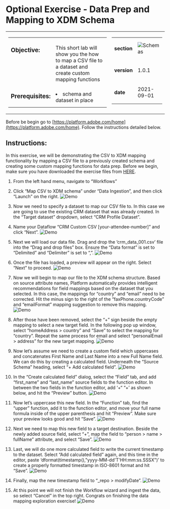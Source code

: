 Optional Exercise - Data Prep and Mapping to XDM Schema
==========
<table style="border-collapse: collapse; border: none;" class="tab" cellspacing="0" cellpadding="0">

<tr style="border: none;">

<div align="left">
<td width="600" style="border: none;">
<table>
<tbody valign="top">
      <tr width="500">
            <td valign="top"><h3>Objective:</h3></td>
            <td valign="top"><br>This short lab will show you the how to map a CSV file to a dataset and create custom mapping functions
            </td>
     </tr>
     <tr width="500">
           <td valign="top"><h3>Prerequisites:</h3></td>
           <td valign="top"><br>
                            <li>schema and dataset in place
           </td>
     </tr>
</tbody>
</table>
</td>
</div>

<div align="right">
<td style="border: none;" valign="top">

<table>
<tbody valign="top">
      <tr>
            <td valign="middle" height="70"><b>section</b></td>
            <td valign="middle" height="70"><img src="https://github.com/adobe/AEP-Hands-on-Labs/blob/master/assets/images/left_hand_nav_menu_schemas.png?raw=true" alt="Schemas"></td>
      </tr>
      <tr>
            <td valign="middle" height="70"><b>version</b></td>
            <td valign="middle" height="70">1.0.1</td>
      </tr>
      <tr>
            <td valign="middle" height="70"><b>date</b></td>
            <td valign="middle" height="70">2021-09-01</td>
      </tr>
</tbody>
</table>
</td>
</div>

</tr>
</table>

Before be begin go to [https://platform.adobe.com/home](https://platform.adobe.com/home). Follow the instructions detailed below.

Instructions:
-----------------

In this exercise, we will be demonstrating the CSV to XDM mapping functionality by mapping a CSV file to a previously created schema and creating some custom mapping functions for data prep.
Before we begin, make sure you have downloaded the exercise files from [HERE](https://github.com/adobe/AEP-Hands-on-Labs/blob/master/labs/media/lab_downloads.md).


1)	From the left hand menu, navigate to “Workflows”
2)	Click “Map CSV to XDM schema” under “Data Ingestion”, and then click “Launch” on the right.
![Demo](https://github.com/adobe/AEP-Hands-on-Labs/blob/0a72496b0e4376b87b335fd43d1cbc988737a952/labs/fsi/Foundations/images/Workflow_start.png)

3)	Now we need to specify a dataset to map our CSV file to. In this case we are going to use the existing CRM dataset that was already created. In the “Target dataset” dropdown, select “CRM Profile Dataset”. 
4)	Name your Dataflow “CRM Custom CSV [your-attendee-number]” and click “Next”.
![Demo](https://github.com/adobe/AEP-Hands-on-Labs/blob/0a72496b0e4376b87b335fd43d1cbc988737a952/labs/fsi/Foundations/images//Select_dataset.png) 

5)	Next we will load our data file. Drag and drop the ‘crm_data_001.csv’ file into the “Drag and drop files” box. Ensure the “Data format” is set to “Delimited” and “Delimiter” is set to “,”.
![Demo](https://github.com/adobe/AEP-Hands-on-Labs/blob/0a72496b0e4376b87b335fd43d1cbc988737a952/labs/fsi/Foundations/images/Drag_Drop_File.png)

6)	Once the file has loaded, a preview will appear on the right. Select “Next” to proceed.
![Demo](https://github.com/adobe/AEP-Hands-on-Labs/blob/0a72496b0e4376b87b335fd43d1cbc988737a952/labs/fsi/Foundations/images/Data_preview.png)

7)	Now we will begin to map our file to the XDM schema structure. Based on source attribute names, Platform automatically provides intelligent recommendations for field mappings based on the dataset that you selected. In this case, the mappings for “country” and “email” need to be corrected. Hit the minus sign to the right of the “faxPhone.countryCode” and “emailFormat” mapping suggestion to remove this mapping. 
![Demo](https://github.com/adobe/AEP-Hands-on-Labs/blob/0a72496b0e4376b87b335fd43d1cbc988737a952/labs/fsi/Foundations/images/mapping_1st_screen_edit.png)

8)	After those have been removed, select the “+” sign beside the empty mapping to select a new target field. In the following pop up window, select “homeAddress > country” and “Save” to select the mapping for “country”. Repeat the same process for email and select “personalEmail > address” for the new target mapping.
![Demo](https://github.com/adobe/AEP-Hands-on-Labs/blob/0a72496b0e4376b87b335fd43d1cbc988737a952/labs/fsi/Foundations/images/new_mapping.png) 

9)	Now let’s assume we need to create a custom field which uppercases and concatenates First Name and Last Name into a new Full Name field. We can do this by creating a calculated field. Underneath the “Source Schema” heading, select “+ Add calculated field”.
![Demo](https://github.com/adobe/AEP-Hands-on-Labs/blob/0a72496b0e4376b87b335fd43d1cbc988737a952/labs/fsi/Foundations/images/click_add_calculated_field.png) 

10)	In the “Create calculated field” dialog, select the “Field” tab, and add “first_name” and “last_name” source fields to the function editor. In between the two fields in the function editor, add ‘+“ “+’ as shown below, and hit the “Preview” button.
![Demo](https://github.com/adobe/AEP-Hands-on-Labs/blob/0a72496b0e4376b87b335fd43d1cbc988737a952/labs/fsi/Foundations/images/full_name_1.png)

11)	Now let’s uppercase this new field. In the “Function” tab, find the “upper” function, add it to the function editor, and move your full name formula inside of the upper parenthesis and hit “Preview”. Make sure your preview looks good and hit “Save”.
![Demo](https://github.com/adobe/AEP-Hands-on-Labs/blob/0a72496b0e4376b87b335fd43d1cbc988737a952/labs/fsi/Foundations/images/full_name_2.png)

12)	Next we need to map this new field to a target destination. Beside the newly added source field, select “+”, map the field to “person > name > fullName” attribute, and select “Save”.
![Demo](https://github.com/adobe/AEP-Hands-on-Labs/blob/0a72496b0e4376b87b335fd43d1cbc988737a952/labs/fsi/Foundations/images/map_full_name.png)

13)	Last, we will do one more calculated field to write the current timestamp to the dataset. Select “Add calculated field” again, and this time in the editor, paste ‘dformat(timestamp(),"yyyy-MM-dd'T'HH:mm:ss.SSSX")’ to create a properly formatted timestamp in ISO-8601 format and hit “Save”.
![Demo](https://github.com/adobe/AEP-Hands-on-Labs/blob/0a72496b0e4376b87b335fd43d1cbc988737a952/labs/fsi/Foundations/images/dateformat.png)

14)	Finally, map the new timestamp field to “_repo > modifyDate”. 
![Demo](https://github.com/adobe/AEP-Hands-on-Labs/blob/0a72496b0e4376b87b335fd43d1cbc988737a952/labs/fsi/Foundations/images/timestamp_map.png)

15)	At this point we will not finish the Workflow wizard and ingest the data, so select “Cancel” in the top right. Congrats on finishing the data mapping exploration exercise! 
 ![Demo](https://github.com/adobe/AEP-Hands-on-Labs/blob/0a72496b0e4376b87b335fd43d1cbc988737a952/labs/fsi/Foundations/images/finished.png)






